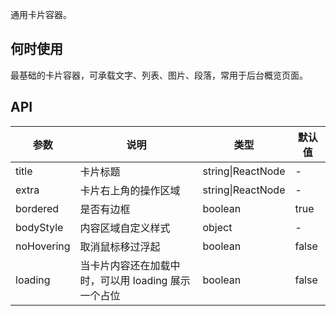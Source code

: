 
通用卡片容器。

## 何时使用

最基础的卡片容器，可承载文字、列表、图片、段落，常用于后台概览页面。

## API

| 参数     | 说明           | 类型     | 默认值       |
|----------|----------------|----------|--------------|
| title    | 卡片标题 | string&#124;ReactNode   |  -  |
| extra    | 卡片右上角的操作区域 | string&#124;ReactNode   | - |
| bordered | 是否有边框 | boolean   |  true  |
| bodyStyle | 内容区域自定义样式 | object   |  -  |
| noHovering | 取消鼠标移过浮起 | boolean | false |
| loading | 当卡片内容还在加载中时，可以用 loading 展示一个占位 | boolean   |  false  |
